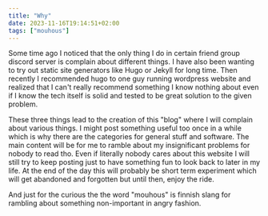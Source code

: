 ```yaml
---
title: "Why"
date: 2023-11-16T19:14:51+02:00
tags: ["mouhous"]
---
```


Some time ago I noticed that the only thing I do in certain friend group discord server is complain about different things. I have also been wanting to try out static site generators like Hugo or Jekyll for long time. Then recently I recommended hugo to one guy running wordpress website and realized that I can't really recommend something I know nothing about even if I know the tech itself is solid and tested to be great solution to the given problem.

These three things lead to the creation of this "blog" where I will complain about various things. I might post something useful too once in a while which is why there are the categories for general stuff and software. The main content will be for me to ramble about my insignificant problems for nobody to read tho. Even if literally nobody cares about this website I will still try to keep posting just to have something fun to look back to later in my life. At the end of the day this will probably be short term experiment which will get abandoned and forgotten but until then, enjoy the ride.

And just for the curious the the word "mouhous" is finnish slang for rambling about something non-important in angry fashion.
